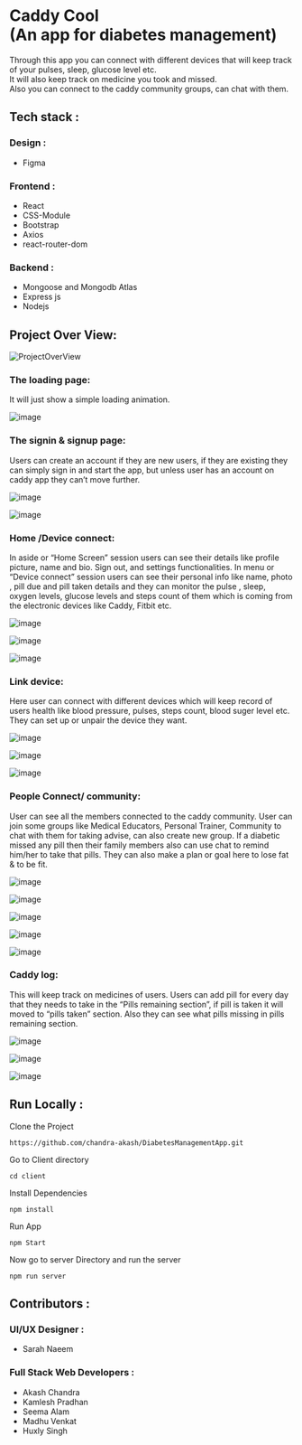 # Caddy Cool <br /> (An app for diabetes management)
Through this app you can connect with different devices that will keep track of your pulses, sleep, glucose level etc. <br /> It will also keep track on medicine you took and missed. <br /> Also you can connect to the caddy community groups, can chat with them.
## Tech stack :
### Design :
- Figma
### Frontend :
- React
- CSS-Module
- Bootstrap
- Axios
- react-router-dom
### Backend :
- Mongoose and Mongodb Atlas 
- Express js 
- Nodejs

## Project Over View:

![ProjectOverView](https://user-images.githubusercontent.com/83694840/141672221-eec29f51-8408-4b21-887e-386c6431b552.png)

### The loading page:
It will just show a simple loading animation.

![image](https://user-images.githubusercontent.com/83694840/141672723-8352bcd1-c797-44b4-8bb8-6dc3aef7ca53.png)

### The signin & signup page:
Users can create an account if they are new users, if they are existing they can simply sign in and start the app, but unless user has an account on caddy app they can’t move further.

![image](https://user-images.githubusercontent.com/83694840/141672734-c0feaa3e-e3d9-4d17-bd72-d57a70fb1cc5.png)

![image](https://user-images.githubusercontent.com/83694840/141672748-28418489-fc46-4b44-80d2-3a21f7a9a444.png)

### Home /Device connect:
In aside or “Home Screen” session users can see their details like profile picture, name and bio. Sign out, and settings functionalities.
In menu or “Device connect” session users can see their personal info like name, photo , pill due and pill taken details and they can monitor the pulse , sleep, oxygen levels, glucose levels and steps count of them which is coming from the electronic devices like Caddy, Fitbit etc.

![image](https://user-images.githubusercontent.com/83694840/141672770-fce54ddf-2832-4a39-87a0-99c1a153f706.png)

![image](https://user-images.githubusercontent.com/83694840/141672776-98bd1f0a-96a5-439e-a18a-bff00bf9762c.png)

![image](https://user-images.githubusercontent.com/83694840/141672781-1fe77b7f-9c21-4d7f-a1f8-a8e675c39765.png)

### Link device:
Here user can connect with different devices which will keep record of users health like blood pressure, pulses, steps count, blood suger level etc. They can set up or unpair the device they want.

![image](https://user-images.githubusercontent.com/83694840/141672798-a389b3f6-c77b-4bfa-ac38-f35ad6aa3447.png)

![image](https://user-images.githubusercontent.com/83694840/141672803-b3980236-d31f-44af-8fdb-034107a40252.png)

![image](https://user-images.githubusercontent.com/83694840/141672812-50f44b96-ca3a-4577-9b44-082efac79c88.png)

### People Connect/ community:
User can see all the members connected to the caddy community. User can join some groups like Medical Educators, Personal Trainer, Community to chat with them for taking advise, can also create new group. If a diabetic missed any pill then their family members also can use chat to remind him/her to take that pills. They can also make a plan or goal here to lose fat & to be fit.

![image](https://user-images.githubusercontent.com/83694840/141672829-1b826382-375f-414b-9afa-0bc8a3a2cf1b.png)

![image](https://user-images.githubusercontent.com/83694840/141672832-49a26c07-a289-4dd2-8ea5-f75150585e2a.png)

![image](https://user-images.githubusercontent.com/83694840/141672839-13a37fde-f866-4e66-a228-047c38dcfeb0.png)

![image](https://user-images.githubusercontent.com/83694840/141672885-9941b7f6-34e1-4258-a4ea-567455110425.png)

![image](https://user-images.githubusercontent.com/83694840/141672889-656db816-ada2-4f02-b983-c3a873a58ba6.png)

### Caddy log:
This will keep track on medicines of users. Users can add pill for every day that they needs to take in the “Pills remaining section”, if pill is taken it will moved to “pills taken” section. Also they can see what pills missing in pills remaining section.

![image](https://user-images.githubusercontent.com/83694840/141672907-c661a28e-5de0-4223-8b8f-8d0a1addae08.png)

![image](https://user-images.githubusercontent.com/83694840/141672912-f7df7065-f8d0-4b11-b3c2-c025433e5991.png)

![image](https://user-images.githubusercontent.com/83694840/141672920-9ba88045-96dc-4638-a9b8-3e00fd8d80eb.png)


## Run Locally :
Clone the Project
```
https://github.com/chandra-akash/DiabetesManagementApp.git
``` 
Go to Client directory
```
cd client
```
Install Dependencies
```
npm install
```
Run App
```
npm Start
```



Now go to server Directory and run the server
```
npm run server
```

## Contributors :
### UI/UX Designer :
- Sarah Naeem
### Full Stack Web Developers :
- Akash Chandra
- Kamlesh Pradhan
- Seema Alam
- Madhu Venkat
- Huxly Singh
